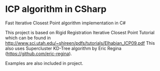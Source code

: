 # ICP algorithm in CSharp
 Fast Iterative Closest Point algorithm implementation in C#

 This project is based on Rigid Registration Iterative Closest Point Tutorial which can be found 
 in http://www.sci.utah.edu/~shireen/pdfs/tutorials/Elhabian_ICP09.pdf
 This also uses Supercluster KD-Tree algorithm by Eric Regina (https://github.com/eric-regina).

 Examples are also included in project.
